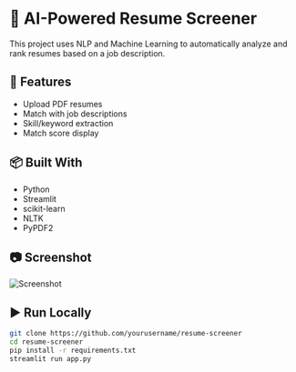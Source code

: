 # 🧠 AI-Powered Resume Screener

This project uses NLP and Machine Learning to automatically analyze and rank resumes based on a job description.

## 🚀 Features
- Upload PDF resumes
- Match with job descriptions
- Skill/keyword extraction
- Match score display

## 📦 Built With
- Python
- Streamlit
- scikit-learn
- NLTK
- PyPDF2

## 📷 Screenshot

![Screenshot](screenshot.png)

## ▶️ Run Locally

```bash
git clone https://github.com/yourusername/resume-screener
cd resume-screener
pip install -r requirements.txt
streamlit run app.py
